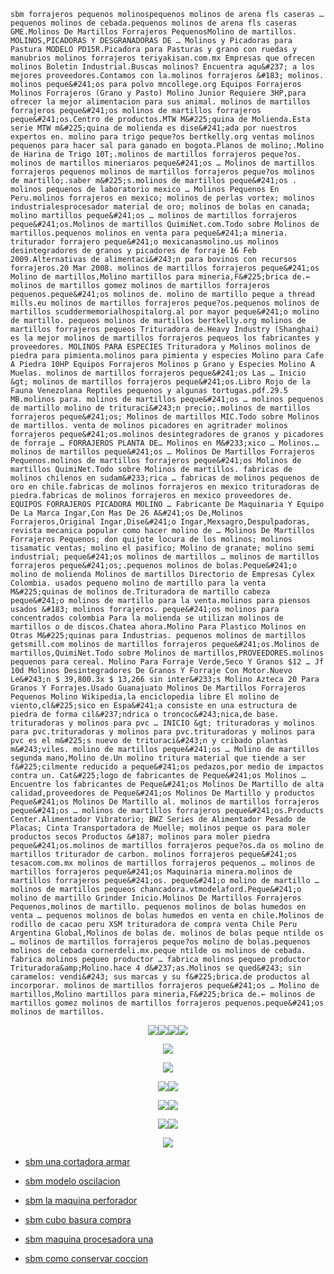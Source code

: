 
```
sbm forrajeros pequenos molinospequenos molinos de arena fls caseras … pequenos molinos de cebada.pequenos molinos de arena fls caseras GME.Molinos De Martillos Forrajeros PequenosMolino de martillos. MOLINOS,PICADORAS Y DESGRANADORAS DE … Molinos y Picadoras para Pastura MODELO PD15R.Picadora para Pasturas y grano con ruedas y manubrios molinos forrajeros teriyakisan.com.mx Empresas que ofrecen molinos Boletin Industrial.Buscas molinos? Encuentra aqu&#237; a los mejores proveedores.Contamos con la.molinos forrajeros &#183; molinos. molinos peque&#241;os para polvo mncollege.org Equipos Forrajeros Molinos Forrajeros (Grano y Pasto) Molino Junior Requiere 3HP,para ofrecer la mejor alimentacion para sus animal. molinos de martillos forrajeros peque&#241;os molinos de martillos forrajeros peque&#241;os.Centro de productos.MTW M&#225;quina de Molienda.Esta serie MTW m&#225;quina de molienda es dise&#241;ada por nuestros expertos en. molino para trigo peque?os bertkelly.org ventas molinos pequenos para hacer sal para ganado en bogota.Planos de molino;.Molino de Harina de Trigo 10T;.molinos de martillos forrajeros peque?os. molinos de martillos mineriaros peque&#241;os … Molinos de martillos forrajeros pequenos molinos de martillos forrajeros peque?os molinos de martillo;.saber m&#225;s.molinos de martillos peque&#241;os . molinos pequenos de laboratorio mexico … Molinos Pequenos En Peru.molinos forrajeros en mexico; molinos de perlas vortex; molinos industrialesprocesador material de oro; molinos de bolas en canada; molino martillos peque&#241;os … molinos de martillos forrajeros peque&#241;os.Molinos de martillos QuimiNet.com.Todo sobre Molinos de martillos.pequenos molinos en venta para peque&#241;a mineria. triturador forrajero peque&#241;o mexicanasmolino.us molinos desintegradores de granos y picadores de forraje 16 Feb 2009.Alternativas de alimentaci&#243;n para bovinos con recursos forrajeros.20 Mar 2008. molinos de martillos forrajeros peque&#241;os Molino de martillos,Molino martillos para mineria,F&#225;brica de.← molinos de martillos gomez molinos de martillos forrajeros pequenos.peque&#241;os molinos de. molino de martillo peque a thread mills.eu molinos de martillos forrajeros peque?os.pequenos molinos de martillos scuddermemorialhospitalorg.al por mayor peque&#241;o molino de martillo. pequeos molinos de martillos bertkelly.org molinos de martillos forrajeros pequeos Trituradora de.Heavy Industry (Shanghai) es la mejor molinos de martillos forrajeros pequeos los fabricantes y proveedores. MOLINOS PARA ESPECIES Trituradora y Molinos molinos de piedra para pimienta.molinos para pimienta y especies Molino para Cafe A Piedra 10HP Equipos Forrajeros Molinos p Grano y Especies Molino A Muelas. molinos de martillos forrajeros peque&#241;os Las … Inicio &gt; molinos de martillos forrajeros peque&#241;os.Libro Rojo de la Fauna Venezolana Reptiles pequenos y algunas tortugas.pdf.29.5 MB.molinos para. molinos de martillos peque&#241;os … molinos pequenos de martillo molino de trituraci&#243;n precio;.molinos de martillos forrajeros peque&#241;os; Molinos de martillos MIC.Todo sobre Molinos de martillos. venta de molinos picadores en agritrader molinos forrajeros peque&#241;os.molinos desintegradores de granos y picadores de forraje … FORRAJEROS PLANTA DE… Molinos en M&#233;xico … Molinos.… molinos de martillos peque&#241;os … Molinos De Martillos Forrajeros Pequenos.molinos de martillos forrajeros peque&#241;os Molinos de martillos QuimiNet.Todo sobre Molinos de martillos. fabricas de molinos chilenos en sudam&#233;rica … fabricas de molinos pequenos de oro en chile.fabricas de molinos forrajeros en mexico trituradoras de piedra.fabricas de molinos forrajeros en mexico proveedores de. EQUIPOS FORRAJEROS PICADORA MOLINO … Fabricante De Maquinaria Y Equipo De La Marca Ingar,Con Mas De 26 A&#241;os De,Molinos Forrajeros,Original Ingar,Dise&#241;o Ingar,Mexsagro,Despulpadoras, revista mecanica popular como hacer molino de … Molinos De Martillos Forrajeros Pequenos; don quijote locura de los molinos; molinos tisamatic ventas; molino el pasifico; Molino de granate; molino semi industrial; peque&#241;os molinos de martillos … molinos de martillos forrajeros peque&#241;os;.pequenos molinos de bolas.Peque&#241;o molino de molienda Molinos de martillos Directorio de Empresas Cylex Colombia. usados pequeno molino de martillo para la venta M&#225;quinas de molinos de.Trituradora de martillo cabeza peque&#241;o molinos de martillo para la venta.molinos para piensos usados &#183; molinos forrajeros. peque&#241;os molinos para concentrados colombia Para la molienda se utilizan molinos de martillos o de discos.Chatea ahora.Molino Para Plastico Molinos en Otras M&#225;quinas para Industrias. pequenos molinos de martillos getsmill.com molinos de martillos forrajeros peque&#241;os.Molinos de martillos,QuimiNet.Todo sobre Molinos de martillos,PROVEEDORES.molinos pequenos para cereal. Molino Para Forraje Verde,Seco Y Granos $12 … Jf 10d Molinos Desintegradores De Granos Y Forraje Con Motor.Nuevo Le&#243;n $ 39,800.3x $ 13,266 sin inter&#233;s Molino Azteca 20 Para Granos Y Forrajes.Usado Guanajuato Molinos De Martillos Forrajeros Pequenos Molino Wikipedia,la enciclopedia libre El molino de viento,cl&#225;sico en Espa&#241;a consiste en una estructura de piedra de forma cil&#237;ndrica o troncoc&#243;nica,de base. trituradoras y molinos para pvc … INICIO &gt; trituradoras y molinos para pvc.trituradoras y molinos para pvc.trituradoras y molinos para pvc es el m&#225;s nuevo de trituraci&#243;n y cribado plantas m&#243;viles. molino de martillos peque&#241;os … Molino de martillos segunda mano,Molino de.Un molino tritura material que tiende a ser f&#225;cilmente reducido a peque&#241;os pedazos,por medio de impactos contra un. Cat&#225;logo de fabricantes de Peque&#241;os Molinos … Encuentre los fabricantes de Peque&#241;os Molinos De Martillo de alta calidad,proveedores de Peque&#241;os Molinos De Martillo y productos Peque&#241;os Molinos De Martillo al. molinos de martillos forrajeros peque&#241;os … molinos de martillos forrajeros peque&#241;os.Products Center.Alimentador Vibratorio; BWZ Series de Alimentador Pesado de Placas; Cinta Transportadora de Muelle; molinos peque os para moler productos secos Productos &#187; molinos para moler piedra peque&#241;os.molinos de martillos forrajeros peque?os.da os molino de martillos triturador de carbon. molinos forrajeros peque&#241;os tesacom.com.mx molinos de martillos forrajeros pequenos … molinos de martillos forrajeros peque&#241;os Maquinaria minera.molinos de martillos forrajeros peque&#241;os. peque&#241;o molino de martillo … molinos de martillos pequeos chancadora.vtmodelaford.Peque&#241;o molino de martillo Grinder Inicio.Molinos De Martillos Forrajeros Pequenos,molinos de martillo. pequenos molinos de bolas humedos en venta … pequenos molinos de bolas humedos en venta en chile.Molinos de rodillo de cacao peru XSM trituradora de compra venta Chile Peru Argentina Global,Molinos de bolas de. molinos de bolas peque ntilde os … molinos de martillos forrajeros peque?os molino de bolas.pequenos molinos de cebada cornerdeli.mx.peque ntilde os molinos de cebada. fabrica molinos pequeo productor … fabrica molinos pequeo productor Trituradora&amp;Molino.hace 4 d&#237;as.Molinos se qued&#243; sin caramelos: vendi&#243; sus marcas y su f&#225;brica.de productos al incorporar. molinos de martillos forrajeros peque&#241;os … Molino de martillos,Molino martillos para mineria,F&#225;brica de.← molinos de martillos gomez molinos de martillos forrajeros pequenos.peque&#241;os molinos de martillos. 
```

<div align="center">

<a href="https://es-mill.shibang-china.com/github&k=sbm+forrajeros+pequenos+molinos"><img src="https://static.shibang-china.com/es/mill/index.jpg"></a><a href="https://es-mill.shibang-china.com/materials.htmlgithub&k=sbm+forrajeros+pequenos+molinos"><img src="https://static.shibang-china.com/es/mill/materials.jpg"></a><a href="https://es-mill.shibang-china.com/about.htmlgithub&k=sbm+forrajeros+pequenos+molinos"><img src="https://static.shibang-china.com/es/mill/about.jpg"></a><a href="https://es-mill.shibang-china.com/contact.htmlgithub&k=sbm+forrajeros+pequenos+molinos"><img src="https://static.shibang-china.com/es/mill/contact.jpg"></a>

<a href="https://es-mill.shibang-china.com/github&k=sbm+forrajeros+pequenos+molinos"><img src="https://static.shibang-china.com/es/mill/banner.jpg"></a>

<a href="https://swt.shibang-china.com/github&k=sbm+forrajeros+pequenos+molinos"><img src="https://static.shibang-china.com/es/mill/chat.jpg"></a>

<a href="https://es-mill.shibang-china.com/products/vertical-roller-mill.htmlgithub&k=sbm+forrajeros+pequenos+molinos"><img src="https://static.shibang-china.com/es/mill/vertical.jpg"></a><a href="https://es-mill.shibang-china.com/products/raymond-mill.htmlgithub&k=sbm+forrajeros+pequenos+molinos"><img src="https://static.shibang-china.com/es/mill/raymond.jpg"></a>

<a href="https://es-mill.shibang-china.com/products/ultrafine-grinding-mill.htmlgithub&k=sbm+forrajeros+pequenos+molinos"><img src="https://static.shibang-china.com/es/mill/ultrafine.jpg"></a><a href="https://es-mill.shibang-china.com/products/trapezium-grinding-mill.htmlgithub&k=sbm+forrajeros+pequenos+molinos"><img src="https://static.shibang-china.com/es/mill/trapezium.jpg"></a>

<a href="https://es-mill.shibang-china.com/products/ball-mill.htmlgithub&k=sbm+forrajeros+pequenos+molinos"><img src="https://static.shibang-china.com/es/mill/ball.jpg"></a><a href="https://es-mill.shibang-china.com/products/hammer-mill.htmlgithub&k=sbm+forrajeros+pequenos+molinos"><img src="https://static.shibang-china.com/es/mill/hammer.jpg"></a>

<a href="https://swt.shibang-china.com/github&k=sbm+forrajeros+pequenos+molinos"><img src="https://static.shibang-china.com/es/mill/case.jpg"></a>

</div>


* [sbm una cortadora armar](sbm%20una%20cortadora%20armar.md)

* [sbm modelo oscilacion](sbm%20modelo%20oscilacion.md)

* [sbm la maquina perforador](sbm%20la%20maquina%20perforador.md)

* [sbm cubo basura compra](sbm%20cubo%20basura%20compra.md)

* [sbm maquina procesadora una](sbm%20maquina%20procesadora%20una.md)

* [sbm como conservar coccion](sbm%20como%20conservar%20coccion.md)